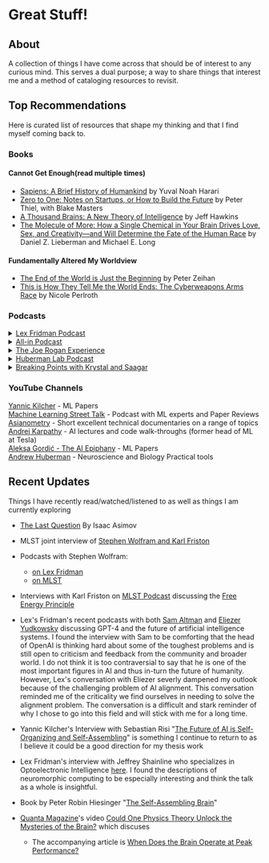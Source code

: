 # Great Stuff!
## About 
A collection of things I have come across that should be of interest to any curious mind. This serves a dual purpose; a way to share things that interest me and a method of cataloging resources to revisit.

## Top Recommendations 
Here is curated list of resources that shape my thinking and that I find myself coming back to.

### Books 
#### Cannot Get Enough(read multiple times)
- [Sapiens: A Brief History of Humankind](https://www.amazon.com/Sapiens-Humankind-Yuval-Noah-Harari/dp/0062316095) by Yuval Noah Harari
- [Zero to One: Notes on Startups, or How to Build the Future](https://www.amazon.com/Zero-One-Notes-Startups-Future/dp/0804139296) by Peter Thiel, with Blake Masters
- [A Thousand Brains: A New Theory of Intelligence](https://www.amazon.com/Thousand-Brains-New-Theory-Intelligence/dp/1541675819) by Jeff Hawkins
- [The Molecule of More: How a Single Chemical in Your Brain Drives Love, Sex, and Creativity―and Will Determine the Fate of the Human Race](https://www.amazon.com/Molecule-More-Chemical-Creativity_and-Determine/dp/1946885118) by Daniel Z. Lieberman and Michael E. Long
#### Fundamentally Altered My Worldview 
- [The End of the World is Just the Beginning](https://www.amazon.com/End-World-Just-Beginning-Globalization/dp/006323047X) by Peter Zeihan 
- [This is How They Tell Me the World Ends: The Cyberweapons Arms Race](https://www.amazon.com/This-They-Tell-World-Ends/dp/1635576059) by Nicole Perlroth


### Podcasts 
<details><summary><a href="https://lexfridman.com/podcast/" target="_blank">Lex Fridman Podcast</a></summary> 
An incredible podcast with domain experts across AI, computer science, biology, physics, philosophy, history, economics, and more. These are not casual listens, but I enjoy nearly every episode as Lex does a tremendous job of exploring great minds. 
</details>
<details><summary><a href="https://www.youtube.com/@allin">All-in Podcast</a></summary>
    This podcast is a window into the thought processes of some of Silicon valley's top venture capitalists who make the episodes fun and insightful. The "Besties" (Chamath Palihapitiya, Jason Calacanis, David Sacks & David Friedberg) discuss today's important issues exploring nuance and different worldviews while leveraging each bestie's expertise.     
</details>
<details><summary><a href="https://open.spotify.com/show/4rOoJ6Egrf8K2IrywzwOMk">The Joe Rogan Experience</a></summary>
Summary coming soon</details> 
<details><summary><a href="https://www.youtube.com/playlist?list=PLPNW_gerXa4Pc8S2qoUQc5e8Ir97RLuVW">Huberman Lab Podcast</a></summary>
Summary coming soon</details> 
<details><summary><a href="https://open.spotify.com/show/4Kbsy61zJSzPxNZZ3PKbXl">Breaking Points with Krystal and Saagar</a></summary>
Summary coming soon</details> 


### YouTube Channels 
[Yannic Kilcher](https://www.youtube.com/channel/UCZHmQk67mSJgfCCTn7xBfew) - ML Papers <br>
[Machine Learning Street Talk](https://www.youtube.com/@MachineLearningStreetTalk) - Podcast with ML experts and Paper Reviews <br>
[Asianometry](https://www.youtube.com/@Asianometry) - Short excellent technical documentaries on a range of topics <br>
[Andrej Karpathy](https://www.youtube.com/@AndrejKarpathy) - AI lectures and code walk-throughs (former head of ML at Tesla) <br>
[Aleksa Gordić - The AI Epiphany](https://www.youtube.com/@TheAIEpiphany) - ML Papers <br>
[Andrew Huberman](https://www.youtube.com/@hubermanlab) - Neuroscience and Biology Practical tools <br>


## Recent Updates  
Things I have recently read/watched/listened to as well as things I am currently exploring
* [The Last Question](https://users.ece.cmu.edu/~gamvrosi/thelastq.html) By Isaac Asimov


* MLST joint interview of [Stephen Wolfram and Karl Friston](https://www.youtube.com/watch?v=6iaT-0Dvhnc&pp=ygUPc3RlcGhlbiB3b2xmcmFt)
* Podcasts with Stephen Wolfram:
    + [on Lex Fridman](https://www.youtube.com/watch?v=PdE-waSx-d8)
    + [on MLST](https://www.youtube.com/watch?v=dkpDjd2nHgo)

* Interviews with Karl Friston on [MLST Podcast](https://www.youtube.com/watch?v=xKQ-F2-o8uM) discussing the [Free Energy Principle](https://en.wikipedia.org/wiki/Free_energy_principle#:~:text=The%20free%20energy%20principle%20is,world%20to%20enhance%20prediction%20accuracy)

* Lex's Fridman's recent podcasts with both [Sam Altman](https://www.youtube.com/watch?v=L_Guz73e6fw&t=8s) and [Eliezer Yudkowsky](https://www.youtube.com/watch?v=AaTRHFaaPG8&t=2s) discussing GPT-4 and the future of artificial intelligence systems. I found the interview with Sam to be comforting that the head of OpenAI is thinking hard about some of the toughest problems and is still open to criticism and feedback from the community and broader world. I do not think it is too contraversial to say that he is one of the most important figures in AI and thus in-turn the future of humanity. However, Lex's conversation with Eliezer severly dampened my outlook because of the challenging problem of AI alignment. This conversation reminded me of the criticality we find ourselves in needing to solve the alignment problem. The conversation is a difficult and stark reminder of why I chose to go into this field and will stick with me for a long time. 


* Yannic Kilcher's Interview with Sebastian Risi "[The Future of AI is Self-Organizing and Self-Assembling](https://www.youtube.com/watch?v=_7xpGve9QEE)" is something I continue to return to as I believe it could be a good direction for my thesis work
* Lex Fridman's interview with Jeffrey Shainline who specializes in Optoelectronic Intelligence [here](https://www.youtube.com/watch?v=EwueqdgIvq4). I found the descriptions of neuromorphic computing to be especially interesting and think the talk as a whole is insightful.
* Book by Peter Robin Hiesinger "[The Self-Assembling Brain](http://selfassemblingbrain.com/)"
* [Quanta Magazine](https://www.youtube.com/@QuantaScienceChannel)'s video [Could One Physics Theory Unlock the Mysteries of the Brain?](https://www.youtube.com/watch?v=hjGFp7lMi9A) which discuses 
    - The accompanying article is [When Does the Brain Operate at Peak Performance?](https://www.quantamagazine.org/a-physical-theory-for-when-the-brain-performs-best-20230131/)  

